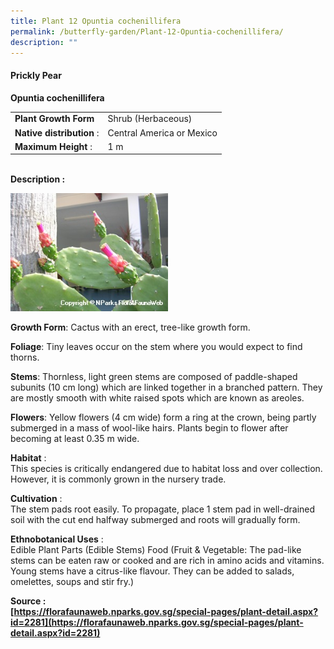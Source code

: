 ```yaml
---
title: Plant 12 Opuntia cochenillifera
permalink: /butterfly-garden/Plant-12-Opuntia-cochenillifera/
description: ""
---
```

#### **Prickly Pear**


**Opuntia cochenillifera**

|                        |                               |
|------------------------|-------------------------------|
|    **Plant Growth Form**   |     Shrub (Herbaceous)        |
|  **Native distribution** : |     Central America or Mexico |
|    **Maximum Height** :    |     1 m                       |
  
  
   
**Description :**  
  
<img style="width:50%;height:50%" src="/images/Butterfly%20Garden/B12.png">

**Growth Form**: Cactus with an erect, tree-like growth form.

**Foliage**: Tiny leaves occur on the stem where you would expect to find thorns.

**Stems**: Thornless, light green stems are composed of paddle-shaped subunits (10 cm long) which are linked together in a branched pattern. They are mostly smooth with white raised spots which are known as areoles.

**Flowers**: Yellow flowers (4 cm wide) form a ring at the crown, being partly submerged in a mass of wool-like hairs. Plants begin to flower after becoming at least 0.35 m wide.

  

**Habitat** :  
This species is critically endangered due to habitat loss and over collection. However, it is commonly grown in the nursery trade.

**Cultivation** :  
The stem pads root easily. To propagate, place 1 stem pad in well-drained soil with the cut end halfway submerged and roots will gradually form.

**Ethnobotanical Uses** :  
Edible Plant Parts (Edible Stems) Food (Fruit & Vegetable: The pad-like stems can be eaten raw or cooked and are rich in amino acids and vitamins. Young stems have a citrus-like flavour. They can be added to salads, omelettes, soups and stir fry.)

  

**Source :  
[https://florafaunaweb.nparks.gov.sg/special-pages/plant-detail.aspx?id=2281](https://florafaunaweb.nparks.gov.sg/special-pages/plant-detail.aspx?id=2281)**